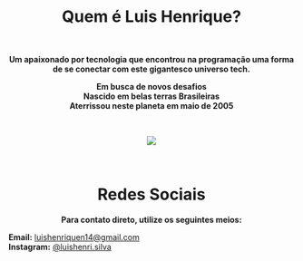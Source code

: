 <h1 align="center">Quem é Luis Henrique?</h1>
</br>

<strong>
<p align="center">
    Um apaixonado por tecnologia que encontrou na programação uma forma de se conectar com este gigantesco universo tech. 
</p>
<p align="center">
    Em busca de novos desafios</br> 
    Nascido em belas terras Brasileiras</br> 
    Aterrissou neste planeta em maio de 2005</br>
</p>
</br>
</strong>

<p align="center">
<img align="center" src="https://github-readme-stats.vercel.app/api?username=LuisHenriqueDaSilv&show_icons=true&theme=dracula" />
</p>   

</br>


<strong>
<h1 align="center">Redes Sociais</h1>
<p align="center">Para contato direto, utilize os seguintes meios:</p>
</strong>

<strong>Email:</strong> <a target=”_blank” href="mailto:luishenriquen14@gmail.com">luishenriquen14@gmail.com</a></br>
<strong>Instagram:</strong> <a target=”_blank” href="https://www.instagram.com/luishenri.silva/">@luishenri.silva</a>

</div>

